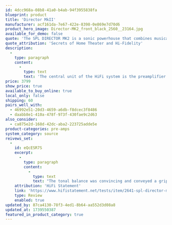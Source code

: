 ```yaml
---
id: 4dcc968a-08b8-41a0-b4ab-94f3955838fa
blueprint: product
title: 'Director MkII'
manufacturer: acf161da-7e67-422e-8398-0e869e7d70d6
product_hero_image: Director-MK2_front_black_2560__23164.jpg
available_for_demo: false
quote: 'The SPL DIRECTOR MK2 is a sonic powerhouse that combines musicality with a modern/retro design; a state-of-the-art DAC with cool-looking VU meters. Though I can’t claim VOLTAiR technology is the secret sauce, it certainly did not hinder the music from sounding its very best.'
quote_attribution: 'Secrets of Home Theater and Hi-Fidelity'
description:
  -
    type: paragraph
    content:
      -
        type: text
        text: 'The central unit of the HiFi system is the preamplifier. With remote source selection and volume control, tape monitor path, retro-look-VU-meters, premium DA-converter and the all superior VOLTAiR technology, the Director Mk2 caters for musical blockbusters.'
price: 3799
show_price: true
available_to_buy_online: true
local_only: false
shipping: 60
pairs_well_with:
  - 46992e51-20d3-4659-a6db-f8dcec3f8486
  - daabb8e1-410a-478f-973f-430fae9c2d63
also_consider:
  - ca875e2d-168d-42dc-aba2-223725adde5e
product-categories: pre-amps
system_category: source
reivews_set:
  -
    id: eQcESR7S
    excerpt:
      -
        type: paragraph
        content:
          -
            type: text
            text: "The tonal balance was convincing and conveyed a gripping listening experience, characterized by many details in the voice and again and again surprising fine dynamics.\_"
    attribution: 'HiFi Statement'
    link: 'https://www.hifistatement.net/tests/item/2641-spl-director-mk2'
    type: Review
    enabled: true
updated_by: 87ca4130-78f3-4ed1-8b64-aa552d3d08a8
updated_at: 1739550387
featured_in_product_category: true
---
```

